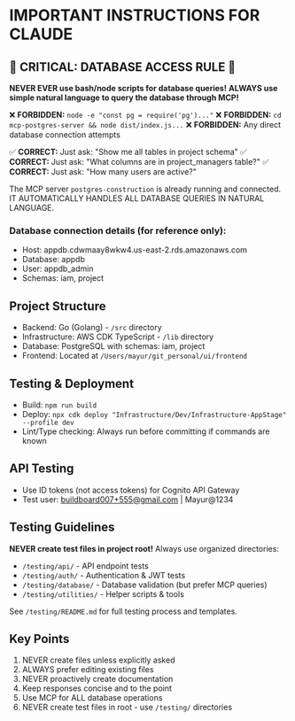 # IMPORTANT INSTRUCTIONS FOR CLAUDE

## 🚨 CRITICAL: DATABASE ACCESS RULE 🚨
**NEVER EVER use bash/node scripts for database queries!**
**ALWAYS use simple natural language to query the database through MCP!**

❌ **FORBIDDEN:** `node -e "const pg = require('pg')..."`
❌ **FORBIDDEN:** `cd mcp-postgres-server && node dist/index.js...`
❌ **FORBIDDEN:** Any direct database connection attempts

✅ **CORRECT:** Just ask: "Show me all tables in project schema"
✅ **CORRECT:** Just ask: "What columns are in project_managers table?"
✅ **CORRECT:** Just ask: "How many users are active?"

The MCP server `postgres-construction` is already running and connected.
IT AUTOMATICALLY HANDLES ALL DATABASE QUERIES IN NATURAL LANGUAGE.

### Database connection details (for reference only):
- Host: appdb.cdwmaay8wkw4.us-east-2.rds.amazonaws.com
- Database: appdb
- User: appdb_admin
- Schemas: iam, project

## Project Structure
- Backend: Go (Golang) - `/src` directory
- Infrastructure: AWS CDK TypeScript - `/lib` directory
- Database: PostgreSQL with schemas: iam, project
- Frontend: Located at `/Users/mayur/git_personal/ui/frontend`

## Testing & Deployment
- Build: `npm run build`
- Deploy: `npx cdk deploy "Infrastructure/Dev/Infrastructure-AppStage" --profile dev`
- Lint/Type checking: Always run before committing if commands are known

## API Testing
- Use ID tokens (not access tokens) for Cognito API Gateway
- Test user: buildboard007+555@gmail.com | Mayur@1234

## Testing Guidelines
**NEVER create test files in project root!** Always use organized directories:
- `/testing/api/` - API endpoint tests
- `/testing/auth/` - Authentication & JWT tests
- `/testing/database/` - Database validation (but prefer MCP queries)
- `/testing/utilities/` - Helper scripts & tools

See `/testing/README.md` for full testing process and templates.

## Key Points
1. NEVER create files unless explicitly asked
2. ALWAYS prefer editing existing files
3. NEVER proactively create documentation
4. Keep responses concise and to the point
5. Use MCP for ALL database operations
6. NEVER create test files in root - use `/testing/` directories